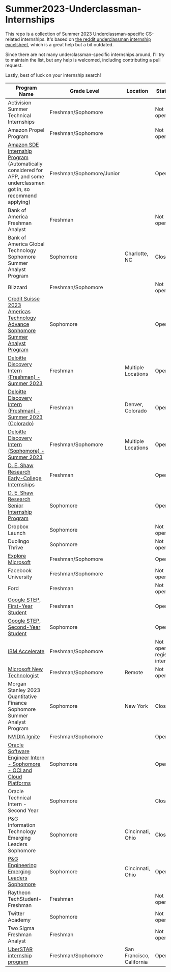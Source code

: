 # Summer2023-Underclassman-Internships
This repo is a collection of Summer 2023 Underclassman-specific CS-related internships. It's based on [the reddit underclassman internship excelsheet](Underclassmen-Specific-Internships.xlsx), which is a great help but a bit outdated. 

Since there are not many underclassman-specific internships around, I'll try to maintain the list, but any help is welcomed, including contributing a pull request.

Lastly, best of luck on your internship search!


| Program Name | Grade Level | Location | Status |
|----------------------------------------   |----------|--------------------|--------------------|
| Activision Summer Technical Internships | Freshman/Sophomore | | Not open |
| Amazon Propel Program | Freshman/Sophomore | | Not open |
| [Amazon SDE Internship Program](https://www.amazon.jobs/en/jobs/2110678/software-development-engineer-internship-2023-us) (Automatically considered for APP, and some underclassmen got in, so recommend applying) | Freshman/Sophomore/Junior | | Open |
| Bank of America Freshman Analyst | Freshman | | Not open |
| Bank of America Global Technology Sophomore Summer Analyst Program | Sophomore | Charlotte, NC | Closed |
| Blizzard | Freshman/Sophomore | | Not open |
| [Credit Suisse 2023 Americas Technology Advance Sophomore Summer Analyst Program](https://tas-creditsuisse.taleo.net/careersection/campus/jobdetail.ftl?job=213381&lang=en) | Sophomore | | Open |
| [Deloitte Discovery Intern (Freshman) - Summer 2023](https://apply.deloitte.com/careers/JobDetail/Discovery-Intern-Freshman-Summer-2023/106383) | Freshman | Multiple Locations | Open |
| [Deloitte Discovery Intern (Freshman) - Summer 2023 (Colorado)](https://apply.deloitte.com/careers/JobDetail/Discovery-Intern-Freshman-Summer-2023-Colorado/106388) | Freshman | Denver, Colorado | Open |
| [Deloitte Discovery Intern (Sophomore) - Summer 2023](https://apply.deloitte.com/careers/JobDetail/Deloitte-Consulting-Discovery-Intern-Sophomore-Summer-2023/93777) | Freshman/Sophomore | Multiple Locations | Open |
| [D. E. Shaw Research Early-College Internships](https://www.deshawresearch.com/joining_summerinternships.html) | Freshman | | Open |
| [D. E. Shaw Research Senior Internship Program](https://www.deshawresearch.com/joining_summerinternships.html) | Sophomore | | Open |
| Dropbox Launch | Sophomore | | Not open |
| Duolingo Thrive | Sophomore | | Not open |
| [Explore Microsoft](https://careers.microsoft.com/us/en/job/1388848/Explore-Microsoft-Intern-Opportunities-for-University-Students) | Freshman/Sophomore | | Open |
| Facebook University | Freshman/Sophomore | | Not open |
| Ford | Freshman | | Not open |
| [Google STEP, First-Year Student](https://careers.google.com/jobs/results/123387565928522438/) | Freshman | | Open |
| [Google STEP, Second-Year Student](https://careers.google.com/jobs/results/105373167419040454/) | Sophomore | | Open |
| [IBM Accelerate](https://www.ibm.com/employment/accelerate/) | Freshman/Sophomore | | Not open, register interest |
| [Microsoft New Technologist](https://newtechnologists.com/) | Freshman/Sophomore |Remote | Not open |
| Morgan Stanley 2023 Quantitative Finance Sophomore Summer Analyst Program | Sophomore | New York | Closed |
| [NVIDIA Ignite](https://nvidia.wd5.myworkdayjobs.com/en-US/UniversityJobs/job/US-CA-Santa-Clara/NVIDIA-Ignite-Program---Engineering--Summer-2023_JR1962404) | Freshman/Sophomore | | Open |
| [Oracle Software Engineer Intern - Sophomore - OCI and Cloud Platforms](https://eeho.fa.us2.oraclecloud.com/hcmUI/CandidateExperience/en/sites/CX_1/requisitions/preview/181045/?keyword=intern+sophomore&location=United+States&locationId=300000000149325&locationLevel=country) | Sophomore | | Open |
| Oracle Technical Intern - Second Year | Sophomore | | Closed |
| P&G Information Technology Emerging Leaders Sophomore | Sophomore | Cincinnati, Ohio | Closed |
| [P&G Engineering Emerging Leaders Sophomore](https://www.pgcareers.com/job/cincinnati/engineer-emerging-leaders-2024-internship-sophomores/936/32584258608) | Sophomore | Cincinnati, Ohio | Open |
| Raytheon TechStudent-Freshman | Freshman | | Not open |
| Twitter Academy | Sophomore | | Not open |
| Two Sigma Freshman Analyst | Freshman | | Not open |
| [UberSTAR internship program](https://university-uber.icims.com/jobs/116956/job?mobile=false&width=1030&height=500&bga=true&needsRedirect=false&jan1offset=-360&jun1offset=-300) | Freshman/Sophomore | San Francisco, California | Open |
